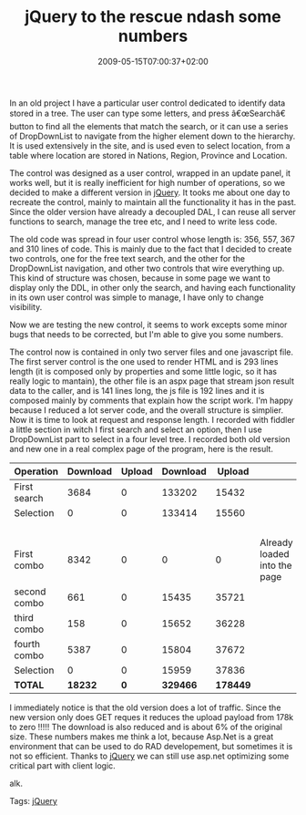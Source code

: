 ﻿---
title: "jQuery to the rescue ndash some numbers"
description: ""
date: 2009-05-15T07:00:37+02:00
draft: false
tags: [ASPNET,JQuery]
categories: [ASPNET,JQuery]
---
In an old project I have a particular user control dedicated to identify data stored in a tree. The user can type some letters, and press â€œSearchâ€ button to find all the elements that match the search, or it can use a series of DropDownList to navigate from the higher element down to the hierarchy. It is used extensively in the site, and is used even to select location, from a table where location are stored in Nations, Region, Province and Location.

The control was designed as a user control, wrapped in an update panel, it works well, but it is really inefficient for high number of operations, so we decided to make a different version in [jQuery](http://jquery.com/). It tooks me about one day to recreate the control, mainly to maintain all the functionality it has in the past. Since the older version have already a decoupled DAL, I can reuse all server functions to search, manage the tree etc, and I need to write less code.

The old code was spread in four user control whose length is: 356, 557, 367 and 310 lines of code. This is mainly due to the fact that I decided to create two controls, one for the free text search, and the other for the DropDownList navigation, and other two controls that wire everything up. This kind of structure was chosen, because in some page we want to display only the DDL, in other only the search, and having each functionality in its own user control was simple to manage, I have only to change visibility.

Now we are testing the new control, it seems to work excepts some minor bugs that needs to be corrected, but I'm able to give you some numbers.

The control now is contained in only two server files and one javascript file. The first server control is the one used to render HTML and is 293 lines length (it is composed only by properties and some little logic, so it has really logic to mantain), the other file is an aspx page that stream json result data to the caller, and is 141 lines long, the js file is 192 lines and it is composed mainly by comments that explain how the script work. I'm happy because I reduced a lot server code, and the overall structure is simplier. Now it is time to look at request and response length. I recorded with fiddler a little section in witch I first search and select an option, then I use DropDownList part to select in a four level tree. I recorded both old version and new one in a real complex page of the program, here is the result.

| Operation | Download | Upload | Download | Upload |   |
| --- | --- | --- | --- | --- | --- |
| First search | 3684 | 0 | 133202 | 15432 |   |
| Selection | 0 | 0 | 133414 | 15560 |   |
|   |   |   |   |   |   |
| First combo | 8342 | 0 | 0 | 0 | Already loaded into the page |
| second combo | 661 | 0 | 15435 | 35721 |   |
| third combo | 158 | 0 | 15652 | 36228 |   |
| fourth combo | 5387 | 0 | 15804 | 37672 |   |
| Selection | 0 | 0 | 15959 | 37836 |   |
|  **TOTAL** |  **18232** |  **0** |  **329466** |  **178449** |   |

I immediately notice is that the old version does a lot of traffic. Since the new version only does GET reques it reduces the upload payload from 178k to zero !!!!! The download is also reduced and is about 6% of the original size. These numbers makes me think a lot, because Asp.Net is a great environment that can be used to do RAD developement, but sometimes it is not so efficient. Thanks to [jQuery](http://jquery.com/) we can still use asp.net optimizing some critical part with client logic.

alk.

Tags: [jQuery](http://technorati.com/tag/jQuery)
